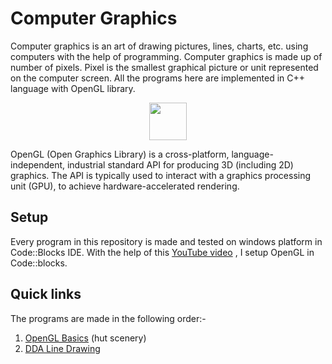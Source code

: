 # Computer Graphics 
Computer graphics is an art of drawing pictures, lines, charts, etc. using computers with the help of programming.
Computer graphics is made up of number of pixels. Pixel is the smallest graphical picture or unit represented on the computer screen.
All the programs here are implemented in C++ language with OpenGL library.


<p align="center">
  <img src="https://www.opengl.org/img/opengl_logo.png" height=60>
</p>

OpenGL (Open Graphics Library) is a cross-platform, language-independent, industrial standard API for producing 3D (including 2D) graphics. 
The API is typically used to interact with a graphics processing unit (GPU), to achieve hardware-accelerated rendering.
## Setup
Every program in this repository is made and tested on windows platform in Code::Blocks IDE. With the help of this [YouTube video](https://www.youtube.com/watch?v=RtE0KdAeF9w)
, I setup OpenGL in Code::blocks.
   
## Quick links
The programs are made in the following order:-
1. [OpenGL Basics](https://github.com/aroraishan464/Computer-Graphics/tree/master/hut%20scenery) (hut scenery)
2. [DDA Line Drawing](https://github.com/aroraishan464/Computer-Graphics/tree/master/DDA%20line%20drawing)
